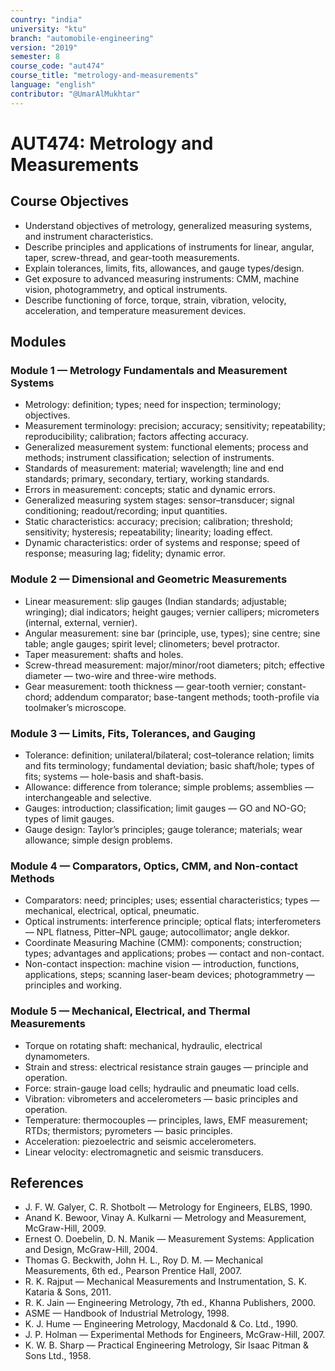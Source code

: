 ```yaml
---
country: "india"
university: "ktu"
branch: "automobile-engineering"
version: "2019"
semester: 8
course_code: "aut474"
course_title: "metrology-and-measurements"
language: "english"
contributor: "@UmarAlMukhtar"
---
```


# AUT474: Metrology and Measurements

## Course Objectives

- Understand objectives of metrology, generalized measuring systems, and instrument characteristics.
- Describe principles and applications of instruments for linear, angular, taper, screw-thread, and gear-tooth measurements.
- Explain tolerances, limits, fits, allowances, and gauge types/design.
- Get exposure to advanced measuring instruments: CMM, machine vision, photogrammetry, and optical instruments.
- Describe functioning of force, torque, strain, vibration, velocity, acceleration, and temperature measurement devices.

## Modules

### Module 1 — Metrology Fundamentals and Measurement Systems

- Metrology: definition; types; need for inspection; terminology; objectives.
- Measurement terminology: precision; accuracy; sensitivity; repeatability; reproducibility; calibration; factors affecting accuracy.
- Generalized measurement system: functional elements; process and methods; instrument classification; selection of instruments.
- Standards of measurement: material; wavelength; line and end standards; primary, secondary, tertiary, working standards.
- Errors in measurement: concepts; static and dynamic errors.
- Generalized measuring system stages: sensor–transducer; signal conditioning; readout/recording; input quantities.
- Static characteristics: accuracy; precision; calibration; threshold; sensitivity; hysteresis; repeatability; linearity; loading effect.
- Dynamic characteristics: order of systems and response; speed of response; measuring lag; fidelity; dynamic error.

### Module 2 — Dimensional and Geometric Measurements

- Linear measurement: slip gauges (Indian standards; adjustable; wringing); dial indicators; height gauges; vernier callipers; micrometers (internal, external, vernier).
- Angular measurement: sine bar (principle, use, types); sine centre; sine table; angle gauges; spirit level; clinometers; bevel protractor.
- Taper measurement: shafts and holes.
- Screw-thread measurement: major/minor/root diameters; pitch; effective diameter — two-wire and three-wire methods.
- Gear measurement: tooth thickness — gear-tooth vernier; constant-chord; addendum comparator; base-tangent methods; tooth-profile via toolmaker’s microscope.

### Module 3 — Limits, Fits, Tolerances, and Gauging

- Tolerance: definition; unilateral/bilateral; cost–tolerance relation; limits and fits terminology; fundamental deviation; basic shaft/hole; types of fits; systems — hole-basis and shaft-basis.
- Allowance: difference from tolerance; simple problems; assemblies — interchangeable and selective.
- Gauges: introduction; classification; limit gauges — GO and NO-GO; types of limit gauges.
- Gauge design: Taylor’s principles; gauge tolerance; materials; wear allowance; simple design problems.

### Module 4 — Comparators, Optics, CMM, and Non-contact Methods

- Comparators: need; principles; uses; essential characteristics; types — mechanical, electrical, optical, pneumatic.
- Optical instruments: interference principle; optical flats; interferometers — NPL flatness, Pitter–NPL gauge; autocollimator; angle dekkor.
- Coordinate Measuring Machine (CMM): components; construction; types; advantages and applications; probes — contact and non-contact.
- Non-contact inspection: machine vision — introduction, functions, applications, steps; scanning laser-beam devices; photogrammetry — principles and working.

### Module 5 — Mechanical, Electrical, and Thermal Measurements

- Torque on rotating shaft: mechanical, hydraulic, electrical dynamometers.
- Strain and stress: electrical resistance strain gauges — principle and operation.
- Force: strain-gauge load cells; hydraulic and pneumatic load cells.
- Vibration: vibrometers and accelerometers — basic principles and operation.
- Temperature: thermocouples — principles, laws, EMF measurement; RTDs; thermistors; pyrometers — basic principles.
- Acceleration: piezoelectric and seismic accelerometers.
- Linear velocity: electromagnetic and seismic transducers.

## References

- J. F. W. Galyer, C. R. Shotbolt — Metrology for Engineers, ELBS, 1990.
- Anand K. Bewoor, Vinay A. Kulkarni — Metrology and Measurement, McGraw-Hill, 2009.
- Ernest O. Doebelin, D. N. Manik — Measurement Systems: Application and Design, McGraw-Hill, 2004.
- Thomas G. Beckwith, John H. L., Roy D. M. — Mechanical Measurements, 6th ed., Pearson Prentice Hall, 2007.
- R. K. Rajput — Mechanical Measurements and Instrumentation, S. K. Kataria & Sons, 2011.
- R. K. Jain — Engineering Metrology, 7th ed., Khanna Publishers, 2000.
- ASME — Handbook of Industrial Metrology, 1998.
- K. J. Hume — Engineering Metrology, Macdonald & Co. Ltd., 1990.
- J. P. Holman — Experimental Methods for Engineers, McGraw-Hill, 2007.
- K. W. B. Sharp — Practical Engineering Metrology, Sir Isaac Pitman & Sons Ltd., 1958.
